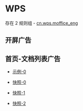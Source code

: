 # WPS

存在 2 规则组 - [cn.wps.moffice_eng](/src/apps/cn.wps.moffice_eng.ts)

## 开屏广告

## 首页-文档列表广告

- [示例-0](https://github.com/gkd-kit/subscription/assets/38517192/57787554-0443-4bc0-9f29-1759aae07b9b)

- [快照-0](https://gkd-kit.gitee.io/import/12505365)
- [快照-1](https://gkd-kit.gitee.io/import/12505350)
- [快照-2](https://gkd-kit.gitee.io/import/12505286)
